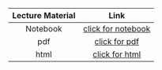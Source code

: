 Lecture Material | Link
:-----:          | :--------:
Notebook         | [click for notebook](../lecture02_pluto)
pdf              | [click for pdf](../notebooks/Lecture_02/Printout/Lecture_02.pdf)
html             | [click for html](../notebooks/Lecture_02/Printout/Lecture_02.html)